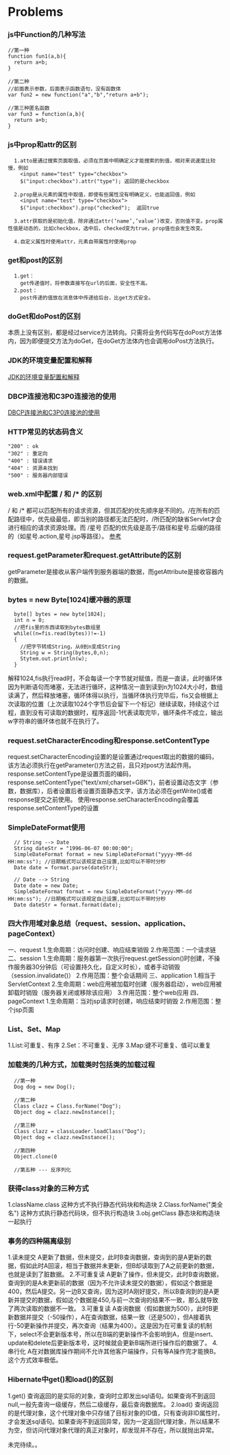 # Problems

### js中Function的几种写法
```
//第一种
function fun1(a,b){
  return a+b;
}

//第二种
//前面表示参数，后面表示函数语句，没有函数体
var fun2 = new function("a","b","return a+b");

//第三种匿名函数
var fun3 = function(a,b){
  return a+b;
}
```

### js中prop和attr的区别
```
  1.atto是通过搜索页面取值，必须在页面中明确定义才能搜索的到值，相对来说速度比较慢，例如
    <input name="test" type="checkbox">
    $("input:checkbox").attr("type"); 返回的是checkbox
    
  2.prop是从元素的属性中取值，即使有些属性没有明确定义，也能返回值，例如
    <input name="test" type="checkbox">
    $("input:checkbox").prop("checked");  返回true
    
  3.attr获取的是初始化值，除非通过attr(‘name’,’value’)改变，否则值不变。prop属性值是动态的，比如checkbox，选中后，checked变为true，prop值也会发生改变。
  
  4.自定义属性时使用attr，元素自带属性时使用prop
```

### get和post的区别
```
  1.get：
    get传递值时，将参数直接写在url的后面，安全性不高。
  2.post：
    post传递的值放在消息体中传递给后台，比get方式安全。
```

### doGet和doPost的区别
  本质上没有区别，都是经过service方法转向。只需将业务代码写在doPost方法体内，因为即便提交方法为doGet，在doGet方法体内也会调用doPost方法执行。

### JDK的环境变量配置和解释
[JDK的环境变量配置和解释](https://blog.csdn.net/root5/article/details/78024595)

### DBCP连接池和C3P0连接池的使用
[DBCP连接池和C3P0连接池的使用](https://blog.csdn.net/m15732622413/article/details/55193023)

### HTTP常见的状态码含义
    "200" : ok
    "302" : 重定向
    "400" : 错误请求
    "404" : 资源未找到
    "500" : 服务器内部错误

### web.xml中配置 / 和 /* 的区别
   / 和 /* 都可以匹配所有的请求资源，但其匹配的优先顺序是不同的。/在所有的匹配路径中，优先级最低，即当别的路径都无法匹配时，/所匹配的缺省Servlet才会进行相应的请求资源处理。而 /星号 匹配的优先级是高于/路径和星号.后缀的路径的（如星号.action,星号.jsp等路径）。
   [参考](https://blog.csdn.net/jinghuashuiyue2/article/details/78589655?locationNum=7&fps=1)
   
### request.getParameter和request.getAttribute的区别
  getParameter是接收从客户端传到服务器端的数据，而getAttribute是接收容器内的数据。
  
### bytes = new Byte[1024]缓冲器的原理
```
  byte[] bytes = new byte[1024];
  int n = 0;
  //把fis里的东西读取到bytes数组里
  while((n=fis.read(bytes))!=-1) 
  {
    //把字节转成String，从0到n变成String
    String w = String(bytes,0,n);
    Stytem.out.println(w);
  }
```
解释1024,fis执行read时，不会每读一个字节就对赋值，而是一直读，此时循环体因为判断语句而堵塞，无法进行循环，这种情况一直到读到n为1024大小时，数组读满了，然后释放堵塞，循环体得以执行，当循环体执行完毕后，fis又会根据上次读取的位置（上次读取1024个字节后会留下一个标记）继续读取，持续这个过程，直到没有可读取的数据时，程序返回-1代表读取完毕，循环条件不成立，输出w字符串的循环体也就不在执行了。

### request.setCharacterEncoding和response.setContentType
  request.setCharacterEncoding设置的是设置通过request取出的数据的编码，该方法必须执行在getParameter()方法之前，且只对post方法起作用。
  response.setContentType是设置页面的编码，response.setContentType("text/xml;charset=GBK")，前者设置动态文字（参数，数据库），后者设置后者设置页面静态文字，该方法必须在getWrite()或者response提交之前使用。
  使用response.setCharacterEncoding会覆盖response.setContentType的设置
  
### SimpleDateFormat使用
```
  // String --> Date
  String dateStr = "1996-06-07 00:00:00";
  SimpleDateFormat format = new SimpleDateFormat("yyyy-MM-dd HH:mm:ss"); //日期格式可以该规定自己设置,比如可以不带时分秒
  Date date = format.parse(dateStr);
  
  // Date --> String
  Date date = new Date;
  SimpleDateFormat format = new SimpleDateFormat("yyyy-MM-dd HH:mm:ss"); //日期格式可以该规定自己设置,比如可以不带时分秒
  Date dateStr = format.format(date);
```

### 四大作用域对象总结（request、session、application、pageContext）
一、request
  1.生命周期：访问时创建、响应结束销毁
  2.作用范围：一个请求链
二、session
  1.生命周期：服务器第一次执行request.getSession()时创建，不操作服务器30分钟后（可设置持久化，自定义时长），或者手动销毁（session.invalidate()）
  2.作用范围：整个会话期间
三、application
  1.相当于ServletContext
  2.生命周期：web应用被加载时创建（服务器启动），web应用被卸载时销毁（服务器关闭或移除该应用）
  3.作用范围：整个web应用
四、pageContext
  1.生命周期：当对jsp请求时创建，响应结束时销毁
  2.作用范围：整个jsp页面
  
### List、Set、Map
  1.List:可重复、有序
  2.Set：不可重复、无序
  3.Map:键不可重复、值可以重复
  
### 加载类的几种方式，加载类时包括类的加载过程
```
  //第一种
  Dog dog = new Dog();
  
  //第二种
  Class clazz = Class.forName("Dog");
  Object dog = clazz.newInstance();
  
  //第三种
  Class clazz = classLoader.loadClass("Dog");
  Object dog = clazz.newInstance();
  
  //第四种
  Object.clone(0
  
  //第五种 --- 反序列化
```

### 获得class对象的三种方式
  1.className.class
    这种方式不执行静态代码块和构造块
  2.Class.forName("类全名")
    这种方式执行静态代码块，但不执行构造块
  3.obj.getClass
    静态块和构造块一起执行
    
### 事务的四种隔离级别
  1.读未提交
    A更新了数据，但未提交，此时B查询数据，查询到的是A更新的数据，假如此时A回滚，相当于数据并未更新，但B却读取到了A之前更新的数据，也就是读到了脏数据。
  2.不可重复读
    A更新了操作，但未提交，此时B查询数据，查询到的是A未更新前的数据（因为不允许读未提交的数据），假如这个数据是400，然后A提交。另一边B又查询，因为这时A刚好提交，所以B查询到的是A更新并提交的数据，假如这个数据是450,与前一次查询的结果不一致，那么就导致了两次读取的数据不一致。
  3.可重复读
    A查询数据（假如数据为500），此时B更新数据并提交（-50操作），A在查询数据，结果一致（还是500），但A接着执行-50更新操作并提交，再次查询（结果为400）。这是因为在可重复读的机制下，select不会更新版本号，所以在B端的更新操作不会影响到A，但是insert、update和delete后更新版本号，这时候就会更新B端所进行操作后的数据了。
  4.串行化
    A在对数据库操作期间不允许其他客户端操作，只有等A操作完才能换B。这个方式效率极低。
    
### Hibernate中get()和load()的区别
  1.get()
    查询返回的是实际的对象，查询时立即发出sql语句。如果查询不到返回null,一般先查询一级缓存，然后二级缓存，最后查询数据库。
  2.load()
    查询返回的是代理对象，这个代理对象中只存储了目标对象的ID值，只有查询非ID属性时，才会发送sql语句。如果查询不到返回异常，因为一定返回代理对象，所以结果不为空，但访问代理对象代理的真正对象时，却发现并不存在，所以就抛出异常。
    
未完待续。。
    
  
